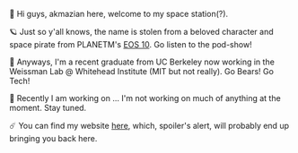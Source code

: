 👋 Hi guys, akmazian here, welcome to my space station(?).

🪐 Just so y'all knows, the name is stolen from a beloved character and space pirate from PLANETM's [EOS 10](https://planetm.io/eos10/). Go listen to the pod-show!

🧸 Anyways, I'm a recent graduate from UC Berkeley now working in the Weissman Lab @ Whitehead Institute (MIT but not really). Go Bears! Go Tech!

🚀 Recently I am working on ... I'm not working on much of anything at the moment. Stay tuned.

☄️ You can find my website [here](azzhang.dev), which, spoiler's alert, will probably end up bringing you back here.
